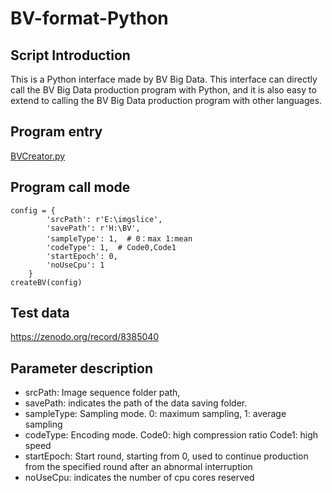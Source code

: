 # BV-format-Python
## Script Introduction
This is a Python interface made by BV Big Data. This interface can directly call the BV Big Data production program with Python, and it is also easy to extend to calling the BV Big Data production program with other languages.
## Program entry
[BVCreator.py](https://github.com/Quanlab-Bioimage/BV-format-Python/tree/main/BVCreator)
## Program call mode
```
config = {
        'srcPath': r'E:\imgslice',
        'savePath': r'H:\BV',
        'sampleType': 1,  # 0：max 1:mean
        'codeType': 1,  # Code0,Code1
        'startEpoch': 0,
        'noUseCpu': 1
    }
createBV(config)
```

## Test data
https://zenodo.org/record/8385040

## Parameter description
* srcPath: Image sequence folder path,
* savePath: indicates the path of the data saving folder.
* sampleType: Sampling mode. 0: maximum sampling, 1: average sampling
* codeType: Encoding mode. Code0: high compression ratio Code1: high speed
* startEpoch: Start round, starting from 0, used to continue production from the specified round after an abnormal interruption
* noUseCpu: indicates the number of cpu cores reserved


